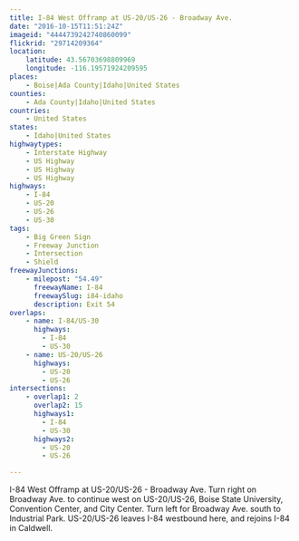 ```yaml
---
title: I-84 West Offramp at US-20/US-26 - Broadway Ave.
date: "2016-10-15T11:51:24Z"
imageid: "4444739242740860099"
flickrid: "29714209364"
location:
    latitude: 43.56703698809969
    longitude: -116.19571924209595
places:
    - Boise|Ada County|Idaho|United States
counties:
    - Ada County|Idaho|United States
countries:
    - United States
states:
    - Idaho|United States
highwaytypes:
    - Interstate Highway
    - US Highway
    - US Highway
    - US Highway
highways:
    - I-84
    - US-20
    - US-26
    - US-30
tags:
    - Big Green Sign
    - Freeway Junction
    - Intersection
    - Shield
freewayJunctions:
    - milepost: "54.49"
      freewayName: I-84
      freewaySlug: i84-idaho
      description: Exit 54
overlaps:
    - name: I-84/US-30
      highways:
        - I-84
        - US-30
    - name: US-20/US-26
      highways:
        - US-20
        - US-26
intersections:
    - overlap1: 2
      overlap2: 15
      highways1:
        - I-84
        - US-30
      highways2:
        - US-20
        - US-26

---
```

I-84 West Offramp at US-20/US-26 - Broadway Ave.  Turn right on Broadway Ave. to continue west on US-20/US-26, Boise State University, Convention Center, and City Center.  Turn left for Broadway Ave. south to Industrial Park.  US-20/US-26 leaves I-84 westbound here, and rejoins I-84 in Caldwell.